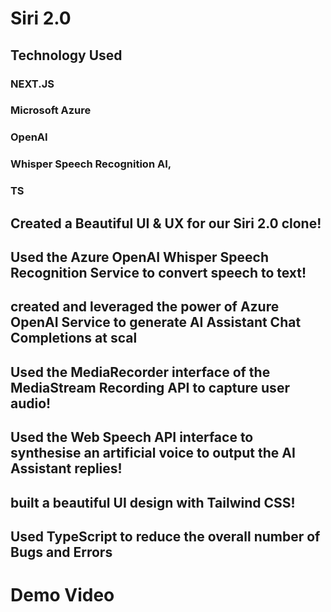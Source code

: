 # Siri 2.0 

## Technology Used
### NEXT.JS  
### Microsoft Azure
### OpenAI
### Whisper Speech Recognition AI, 
### TS


## Created a Beautiful UI & UX for our Siri 2.0 clone!
## Used the Azure OpenAI Whisper Speech Recognition Service to convert speech to text!
## created and leveraged the power of Azure OpenAI Service to generate AI Assistant Chat Completions at scal
## Used the MediaRecorder interface of the MediaStream Recording API to capture user audio!
## Used the Web Speech API interface to synthesise an artificial voice to output the AI Assistant replies!
## built a beautiful UI design with Tailwind CSS!
## Used TypeScript to reduce the overall number of Bugs and Errors

# Demo Video







